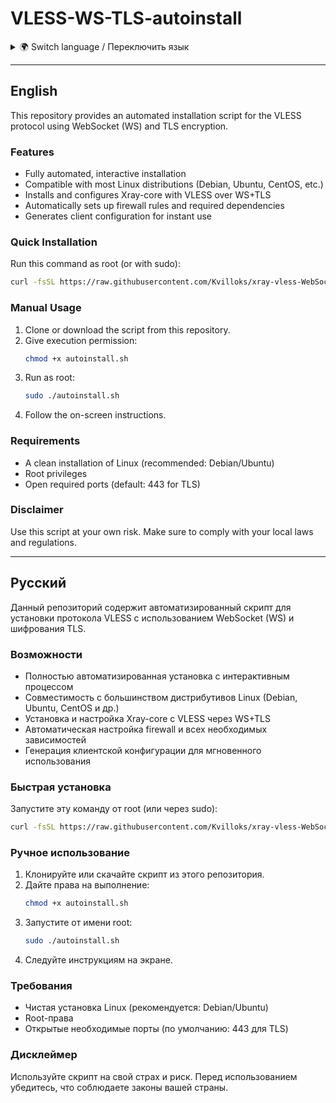 # VLESS-WS-TLS-autoinstall

<details>
<summary>🌍 Switch language / Переключить язык</summary>

- [English](#english)
- [Русский](#русский)

</details>

---

## English

This repository provides an automated installation script for the VLESS protocol using WebSocket (WS) and TLS encryption.

### Features

- Fully automated, interactive installation
- Compatible with most Linux distributions (Debian, Ubuntu, CentOS, etc.)
- Installs and configures Xray-core with VLESS over WS+TLS
- Automatically sets up firewall rules and required dependencies
- Generates client configuration for instant use

### Quick Installation

Run this command as root (or with sudo):

```bash
curl -fsSL https://raw.githubusercontent.com/Kvilloks/xray-vless-WebSocket-TLS-autoinstall/main/install-xray-ws-tls.sh -o /tmp/install-xray-ws-tls.sh && dos2unix /tmp/install-xray-ws-tls.sh 2>/dev/null || sed -i 's/\r$//' /tmp/install-xray-ws-tls.sh && chmod +x /tmp/install-xray-ws-tls.sh && bash /tmp/install-xray-ws-tls.sh
```

### Manual Usage

1. Clone or download the script from this repository.
2. Give execution permission:
   ```bash
   chmod +x autoinstall.sh
   ```
3. Run as root:
   ```bash
   sudo ./autoinstall.sh
   ```
4. Follow the on-screen instructions.

### Requirements

- A clean installation of Linux (recommended: Debian/Ubuntu)
- Root privileges
- Open required ports (default: 443 for TLS)

### Disclaimer

Use this script at your own risk. Make sure to comply with your local laws and regulations.

---

## Русский

Данный репозиторий содержит автоматизированный скрипт для установки протокола VLESS с использованием WebSocket (WS) и шифрования TLS.

### Возможности

- Полностью автоматизированная установка с интерактивным процессом
- Совместимость с большинством дистрибутивов Linux (Debian, Ubuntu, CentOS и др.)
- Установка и настройка Xray-core с VLESS через WS+TLS
- Автоматическая настройка firewall и всех необходимых зависимостей
- Генерация клиентской конфигурации для мгновенного использования

### Быстрая установка

Запустите эту команду от root (или через sudo):

```bash
curl -fsSL https://raw.githubusercontent.com/Kvilloks/xray-vless-WebSocket-TLS-autoinstall/main/install-xray-ws-tls.sh -o /tmp/install-xray-ws-tls.sh && dos2unix /tmp/install-xray-ws-tls.sh 2>/dev/null || sed -i 's/\r$//' /tmp/install-xray-ws-tls.sh && chmod +x /tmp/install-xray-ws-tls.sh && bash /tmp/install-xray-ws-tls.sh
```

### Ручное использование

1. Клонируйте или скачайте скрипт из этого репозитория.
2. Дайте права на выполнение:
   ```bash
   chmod +x autoinstall.sh
   ```
3. Запустите от имени root:
   ```bash
   sudo ./autoinstall.sh
   ```
4. Следуйте инструкциям на экране.

### Требования

- Чистая установка Linux (рекомендуется: Debian/Ubuntu)
- Root-права
- Открытые необходимые порты (по умолчанию: 443 для TLS)

### Дисклеймер

Используйте скрипт на свой страх и риск. Перед использованием убедитесь, что соблюдаете законы вашей страны.
